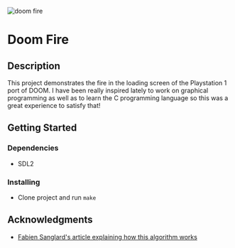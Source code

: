 ![doom fire](./fire.gif)

# Doom Fire

## Description

This project demonstrates the fire in the loading screen of the Playstation 1 port of DOOM. 
I have been really inspired lately to work on graphical programming as well as to learn the C programming language so this was a great experience to satisfy that!

## Getting Started

### Dependencies

* SDL2

### Installing

* Clone project and run ```make```

## Acknowledgments

* [Fabien Sanglard's article explaining how this algorithm works](https://fabiensanglard.net/doom_fire_psx/)
